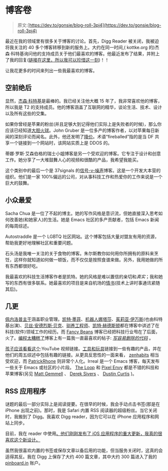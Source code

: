 # 博客卷

> 原文:[https://dev.to/gonsie/blog-roll-3pj4](https://dev.to/gonsie/blog-roll-3pj4)

最近在我的领域里有很多关于博客的讨论。首先，Digg Reader 被关闭，我被迫将我关注的 40 多个博客转移到新的服务上。大约在同一时间,( kottke.org 的)杰森·科特基询问他的支持成员关于他们最喜欢的博客。他最近发布了结果，并附上了我的回复([链接在这里，所以我可以珍惜这一刻](https://kottke.org/18/04/blogging-is-most-certainly-not-dead))！！

让我花更多的时间来列出一些我最喜欢的博客。

## [](#best-of-all-time)空前绝后

显然，[杰森·科特基](http://kottke.org)是最棒的。我已经关注他大概 15 年了，我非常喜欢他的博客，所以我是 T2 的支持成员。他的博客涵盖了互联网的精华，谈论生活、技术、设计以及所有这些的交集。

如果你曾经是苹果的粉丝(并且足够大到记得他们实际上是失败者的时候)，那么你应该已经知道[大胆火球](https://daringfireball.net)。John Gruber 是一位多产的博客作者，以对苹果每日新闻的深刻评论而闻名。此外，他还发明了[降价](https://daringfireball.net/projects/markdown/)。术语“fireballed”指的是当 DF 共享一个链接到一个网站时，该网站实质上是 DDOS 的。

蒂娜·罗斯·艾森伯格的瑞士小姐博客是另一个受欢迎的博客。它专注于设计和创意工作。她分享了一大堆鼓舞人心的视频和很酷的产品，我希望我能买。

这个类别中的最后一个是 37signals 的[信号-v-噪声](https://m.signalvnoise.com)博客。这是一个开发大本营的组织。他们是一家 100%偏远的公司，对从事科技工作和热爱你的工作来说是一个巨大的鼓舞。

## [](#niche-favorites)小众最爱

Sacha Chua 是一位了不起的博主。她的写作风格是意识流，但她直接深入思考如何改善她(和她家人)的生活。她是 Emacs 社区的多产贡献者，包括 Emacs 新闻的每周综述。

Autostraddle 是一个 LGBTQ 社区网站。这个博客包括大量对盟友有用的资源，帮助我更好地理解社区和重要问题。

石头汤是我唯一关注的关于食物的博客。朱尔斯教你如何用你所拥有的原料来烹饪，这样你就知道如何做一顿饭，而不仅仅是按照食谱来做。另外，我用她做的所有东西都很好吃。

我最喜欢的科技生活博客作者是凯特。她的风格是难以置信的亲切和*真实*；我和她写的东西有很多联系。她最喜欢的项目是来自机场的[情书](https://cate.blog/2017/08/15/i-send-love-letters-from-airports/)(技术上讲时事通讯紧随其后)。

## [](#a-few-more)几更

[佩内洛普主干](http://penelopetrunk.com)涵盖职业管理。[凯特·墨菲](https://kate.io)、[机器人娜塔莎](http://natashatherobot.com)、[茱莉亚·伊万斯](http://jvns.ca)(也由科特基出演)、[贝丝·安德烈斯·贝克](http://blog.bethcodes.com)、[驯养工程师](http://www.domesticated-engineer.com)、[凯特·赫德斯顿](https://www.kaeheddleston.com)都在博客中讲述了在科技(软件)领域工作的经历。而 [Fancy Beans](http://www.fancybeans.com) 博客已经把科技行业甩在了后面，火了。[编程太糟糕了](http://programmingisterrible.com)博客上有一篇我一直最喜欢的帖子: *[写容易删除的代码](https://programmingisterrible.com/post/139222674273/write-code-that-is-easy-to-delete-not-easy-to)* 。

[孩子应该看看这个](http://thekidshouldseethis.com):YouTube 视频链接。[工具和玩具](http://toolsandtoys.net)链接到一些有趣的产品，并在他们的周五综述中包括有趣的链接。从更具反思性的一面来看， [zenhabits](http://zenhabits.net) 相当受欢迎，而 [PatrickRhone](http://patrickrhone.com) 则非常个人化。Irreal 是一个 Emacs 博客，每天发布一些关于 Emacs 或社区的小片段。 [The Loop](http://www.loopinsight.com) 和 [Pixel Envy](http://pxlnv.com) 都是不错的科技和苹果博客(另见 [Matt Gemmell](http://mattgemmell.com) 、 [Derek Sivers](http://sivers.org) 、 [Dustin Curtis](http://dcurt.is) )。

## [](#rss-app)RSS 应用程序

谜题的最后一部分实际上是阅读提要。在很早的时候，我会手动点击书签(那是在 iPhone 出现之前)。那时，我是 Safari 内置 RSS 阅读器的超级粉丝。当它关闭时，我搬到了 Digg。我喜欢 Digg reader，因为它可以在 iPhone 应用程序和网站上同步。

目前，我在 reader 中使用[。他们刚刚发布了 iOS 应用程序的重大更新，我真的很喜欢这个新设计。](https://www.inoreader.com)

虽然我很喜欢内置的书签或保存文章以备后用的功能，但当服务关闭时，这真的会适得其反。我在 Digg 上保存了大约 400 篇文章，其中大约 300 篇进入了我的 [pinboard.in](https://pinboard.in/u:gonsie) 账户。